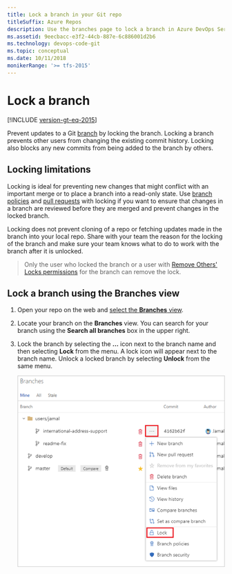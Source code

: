 ```yaml
---
title: Lock a branch in your Git repo
titleSuffix: Azure Repos
description: Use the branches page to lock a branch in Azure DevOps Services or TFS, preventing pushes to the branch.
ms.assetid: 9eecbacc-e3f2-44cb-887e-6c886001d2b6
ms.technology: devops-code-git 
ms.topic: conceptual
ms.date: 10/11/2018
monikerRange: '>= tfs-2015'
---
```



# Lock a branch

[!INCLUDE [version-gt-eq-2015](../../includes/version-gt-eq-2015.md)]

Prevent updates to a Git [branch](./create-branch.md) by locking the branch. 
Locking a branch prevents other users from changing the existing commit history. 
Locking also blocks any new commits from being added to the branch by others. 

## Locking limitations

Locking is ideal for preventing new changes that might conflict with an important merge or to place a branch into a read-only state. 
Use [branch policies](branch-policies.md) and [pull requests](pull-requests.md) with locking if you want to ensure that changes in a branch are reviewed before they are merged and prevent changes in the locked branch.

Locking does not prevent cloning of a repo or fetching updates made in the branch into your local repo.
Share with your team the reason for the locking of the branch and make sure your team knows what to do to work with the branch after it is unlocked. 

> Only the user who locked the branch or a user with [Remove Others' Locks permissions](set-git-repository-permissions.md#git-repository) for the branch can remove the lock.

## Lock a branch using the Branches view

1. Open your repo on the web and [select the **Branches** view](manage-your-branches.md).

2. Locate your branch on the **Branches** view. You can search for your branch using the **Search all branches** box in the upper right.

3. Lock the branch by selecting the **...** icon next to the branch name and then selecting **Lock** from the menu. A lock icon will appear next to the branch name.
   Unlock a locked branch by selecting **Unlock** from the same menu.

   ![Lock a branch from the branches context menu](media/branches/branches_context_menu_lock.png)